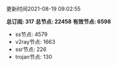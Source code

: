 更新时间2021-08-19 09:02:55

**总订阅: 317**
**总节点: 22458**
**有效节点: 6598**
- ss节点: 4579
- v2ray节点: 1663
- ssr节点: 226
- trojan节点: 130
